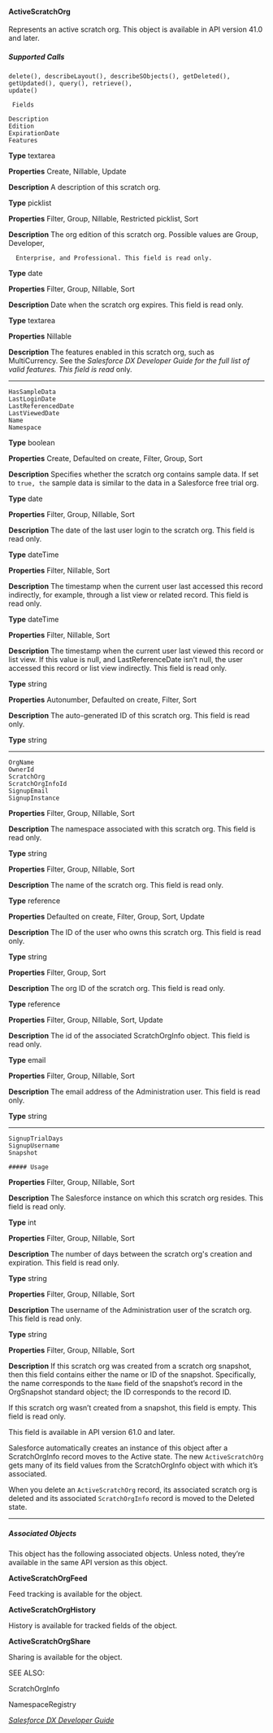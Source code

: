 #### ActiveScratchOrg

Represents an active scratch org. This object is available in API version 41.0 and later.

##### Supported Calls
```
delete(), describeLayout(), describeSObjects(), getDeleted(), getUpdated(), query(), retrieve(),
update()

 Fields

```
```
Description
Edition
ExpirationDate
Features

```

**Type**
textarea

**Properties**
Create, Nillable, Update

**Description**
A description of this scratch org.

**Type**
picklist

**Properties**
Filter, Group, Nillable, Restricted picklist, Sort

**Description**
The org edition of this scratch org. Possible values are Group, Developer,
```
  Enterprise, and Professional. This field is read only.

```
**Type**
date

**Properties**
Filter, Group, Nillable, Sort

**Description**
Date when the scratch org expires. This field is read only.

**Type**
textarea

**Properties**
Nillable

**Description**
The features enabled in this scratch org, such as MultiCurrency. See the
_Salesforce DX Developer Guide for the full list of valid features. This field is read_
only.


-----

```
HasSampleData
LastLoginDate
LastReferencedDate
LastViewedDate
Name
Namespace

```

**Type**
boolean

**Properties**
Create, Defaulted on create, Filter, Group, Sort

**Description**
Specifies whether the scratch org contains sample data. If set to `true, the`
sample data is similar to the data in a Salesforce free trial org.

**Type**
date

**Properties**
Filter, Group, Nillable, Sort

**Description**
The date of the last user login to the scratch org. This field is read only.

**Type**
dateTime

**Properties**
Filter, Nillable, Sort

**Description**
The timestamp when the current user last accessed this record indirectly, for
example, through a list view or related record. This field is read only.

**Type**
dateTime

**Properties**
Filter, Nillable, Sort

**Description**
The timestamp when the current user last viewed this record or list view. If this
value is null, and LastReferenceDate isn’t null, the user accessed this
record or list view indirectly. This field is read only.

**Type**
string

**Properties**
Autonumber, Defaulted on create, Filter, Sort

**Description**
The auto-generated ID of this scratch org. This field is read only.

**Type**
string


-----

```
OrgName
OwnerId
ScratchOrg
ScratchOrgInfoId
SignupEmail
SignupInstance

```

**Properties**
Filter, Group, Nillable, Sort

**Description**
The namespace associated with this scratch org. This field is read only.

**Type**
string

**Properties**
Filter, Group, Nillable, Sort

**Description**
The name of the scratch org. This field is read only.

**Type**
reference

**Properties**
Defaulted on create, Filter, Group, Sort, Update

**Description**
The ID of the user who owns this scratch org. This field is read only.

**Type**
string

**Properties**
Filter, Group, Sort

**Description**
The org ID of the scratch org. This field is read only.

**Type**
reference

**Properties**
Filter, Group, Nillable, Sort, Update

**Description**
The id of the associated ScratchOrgInfo object. This field is read only.

**Type**
email

**Properties**
Filter, Group, Nillable, Sort

**Description**
The email address of the Administration user. This field is read only.

**Type**
string


-----

```
SignupTrialDays
SignupUsername
Snapshot

##### Usage

```

**Properties**
Filter, Group, Nillable, Sort

**Description**
The Salesforce instance on which this scratch org resides. This field is read only.

**Type**
int

**Properties**
Filter, Group, Nillable, Sort

**Description**
The number of days between the scratch org's creation and expiration. This field
is read only.

**Type**
string

**Properties**
Filter, Group, Nillable, Sort

**Description**
The username of the Administration user of the scratch org. This field is read only.

**Type**
string

**Properties**
Filter, Group, Nillable, Sort

**Description**
If this scratch org was created from a scratch org snapshot, then this field contains
either the name or ID of the snapshot. Specifically, the name corresponds to the
`Name` field of the snapshot’s record in the OrgSnapshot standard object; the ID
corresponds to the record ID.

If this scratch org wasn’t created from a snapshot, this field is empty. This field is
read only.

This field is available in API version 61.0 and later.


Salesforce automatically creates an instance of this object after a ScratchOrgInfo record moves to the Active state. The new
`ActiveScratchOrg` gets many of its field values from the ScratchOrgInfo object with which it’s associated.

When you delete an `ActiveScratchOrg` record, its associated scratch org is deleted and its associated `ScratchOrgInfo`
record is moved to the Deleted state.


-----

##### Associated Objects

This object has the following associated objects. Unless noted, they’re available in the same API version as this object.

**ActiveScratchOrgFeed**

Feed tracking is available for the object.

**ActiveScratchOrgHistory**

History is available for tracked fields of the object.

**ActiveScratchOrgShare**

Sharing is available for the object.

SEE ALSO:

ScratchOrgInfo

NamespaceRegistry

_[Salesforce DX Developer Guide](https://developer.salesforce.com/docs/atlas.en-us.254.0.sfdx_dev.meta/sfdx_dev)_
